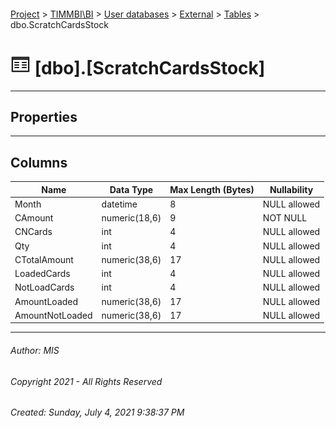 #### 

[Project](../../../../index.md) > [TIMMBI\\BI](../../../index.md) > [User databases](../../index.md) > [External](../index.md) > [Tables](Tables.md) > dbo.ScratchCardsStock

# ![Tables](../../../../Images/Table32.png) [dbo].[ScratchCardsStock]

---

## <a name="#properties"></a>Properties



---

## <a name="#columns"></a>Columns

| Name | Data Type | Max Length (Bytes) | Nullability |
|---|---|---|---|
| Month | datetime | 8 | NULL allowed |
| CAmount | numeric(18,6) | 9 | NOT NULL |
| CNCards | int | 4 | NULL allowed |
| Qty | int | 4 | NULL allowed |
| CTotalAmount | numeric(38,6) | 17 | NULL allowed |
| LoadedCards | int | 4 | NULL allowed |
| NotLoadCards | int | 4 | NULL allowed |
| AmountLoaded | numeric(38,6) | 17 | NULL allowed |
| AmountNotLoaded | numeric(38,6) | 17 | NULL allowed |


---

###### Author:  MIS

###### Copyright 2021 - All Rights Reserved

###### Created: Sunday, July 4, 2021 9:38:37 PM

